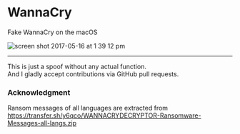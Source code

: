 # WannaCry
Fake WannaCry on the macOS

![screen shot 2017-05-16 at 1 39 12 pm](https://cloud.githubusercontent.com/assets/7829098/26091373/5616fdee-3a3d-11e7-98ec-dced773080c1.png)

---
This is just a spoof without any actual function.  
And I gladly accept contributions via GitHub pull requests.

### Acknowledgment

Ransom messages of all languages are extracted from https://transfer.sh/y6qco/WANNACRYDECRYPTOR-Ransomware-Messages-all-langs.zip
